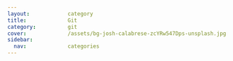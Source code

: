 ```yaml
---
layout:            category
title:             Git
category:          git
cover:             /assets/bg-josh-calabrese-zcYRw547Dps-unsplash.jpg
sidebar:
  nav:             categories
---
```

